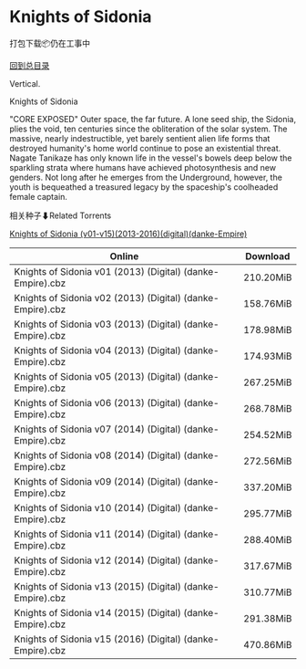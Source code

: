 # Knights of Sidonia

打包下载📦仍在工事中

[回到总目录](/Catalogs.md)

Vertical.

Knights of Sidonia

"CORE EXPOSED" Outer space, the far future. A lone seed ship, the Sidonia, plies the void, ten centuries since the obliteration of the solar system. The massive, nearly indestructible, yet barely sentient alien life forms that destroyed humanity's home world continue to pose an existential threat. Nagate Tanikaze has only known life in the vessel's bowels deep below the sparkling strata where humans have achieved photosynthesis and new genders. Not long after he emerges from the Underground, however, the youth is bequeathed a treasured legacy by the spaceship's coolheaded female captain.





相关种子⬇Related Torrents

[Knights of Sidonia (v01-v15)(2013-2016)(digital)(danke-Empire)](https://github.com/alicewish/markdown/blob/master/torrent/Knights-of-Sidonia--v01-v15--2013-2016--digital--danke-Empire.md)

Online | Download
--- | ---
Knights of Sidonia v01 (2013) (Digital) (danke-Empire).cbz | 210.20MiB
Knights of Sidonia v02 (2013) (Digital) (danke-Empire).cbz | 158.76MiB
Knights of Sidonia v03 (2013) (Digital) (danke-Empire).cbz | 178.98MiB
Knights of Sidonia v04 (2013) (Digital) (danke-Empire).cbz | 174.93MiB
Knights of Sidonia v05 (2013) (Digital) (danke-Empire).cbz | 267.25MiB
Knights of Sidonia v06 (2013) (Digital) (danke-Empire).cbz | 268.78MiB
Knights of Sidonia v07 (2014) (Digital) (danke-Empire).cbz | 254.52MiB
Knights of Sidonia v08 (2014) (Digital) (danke-Empire).cbz | 272.56MiB
Knights of Sidonia v09 (2014) (Digital) (danke-Empire).cbz | 337.20MiB
Knights of Sidonia v10 (2014) (Digital) (danke-Empire).cbz | 295.77MiB
Knights of Sidonia v11 (2014) (Digital) (danke-Empire).cbz | 288.40MiB
Knights of Sidonia v12 (2014) (Digital) (danke-Empire).cbz | 317.67MiB
Knights of Sidonia v13 (2015) (Digital) (danke-Empire).cbz | 310.77MiB
Knights of Sidonia v14 (2015) (Digital) (danke-Empire).cbz | 291.38MiB
Knights of Sidonia v15 (2016) (Digital) (danke-Empire).cbz | 470.86MiB